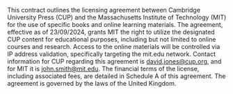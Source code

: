 This contract outlines the licensing agreement between Cambridge University Press (CUP) and the Massachusetts Institute of Technology (MIT) for the use of specific books and online learning materials. The agreement, effective as of 23/09/2024, grants MIT the right to utilize the designated CUP content for educational purposes, including but not limited to online courses and research. Access to the online materials will be controlled via IP address validation, specifically targeting the mit.edu network. Contact information for CUP regarding this agreement is david.jones@cup.org, and for MIT it is john.smith@mit.edu. The financial terms of the license, including associated fees, are detailed in Schedule A of this agreement. The agreement is governed by the laws of the United Kingdom.
